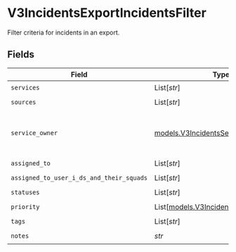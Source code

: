 # V3IncidentsExportIncidentsFilter

Filter criteria for incidents in an export.


## Fields

| Field                                                                                | Type                                                                                 | Required                                                                             | Description                                                                          |
| ------------------------------------------------------------------------------------ | ------------------------------------------------------------------------------------ | ------------------------------------------------------------------------------------ | ------------------------------------------------------------------------------------ |
| `services`                                                                           | List[*str*]                                                                          | :heavy_check_mark:                                                                   | N/A                                                                                  |
| `sources`                                                                            | List[*str*]                                                                          | :heavy_check_mark:                                                                   | N/A                                                                                  |
| `service_owner`                                                                      | [models.V3IncidentsServiceOwnerFilter](../models/v3incidentsserviceownerfilter.md)   | :heavy_check_mark:                                                                   | Filter criteria for service owner in an export.                                      |
| `assigned_to`                                                                        | List[*str*]                                                                          | :heavy_check_mark:                                                                   | N/A                                                                                  |
| `assigned_to_user_i_ds_and_their_squads`                                             | List[*str*]                                                                          | :heavy_check_mark:                                                                   | N/A                                                                                  |
| `statuses`                                                                           | List[*str*]                                                                          | :heavy_check_mark:                                                                   | N/A                                                                                  |
| `priority`                                                                           | List[[models.V3IncidentsIncidentPriority](../models/v3incidentsincidentpriority.md)] | :heavy_check_mark:                                                                   | N/A                                                                                  |
| `tags`                                                                               | List[*str*]                                                                          | :heavy_check_mark:                                                                   | N/A                                                                                  |
| `notes`                                                                              | *str*                                                                                | :heavy_check_mark:                                                                   | N/A                                                                                  |